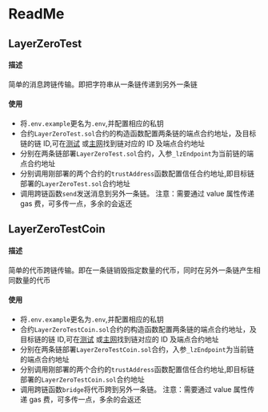 # **ReadMe**

## LayerZeroTest

#### 描述

简单的消息跨链传输。即把字符串从一条链传递到另外一条链

#### 使用

- 将`.env.example`更名为`.env`,并配置相应的私钥
- 合约`LayerZeroTest.sol`合约的构造函数配置两条链的端点合约地址，及目标链的链 ID,可在[测试](https://layerzero.gitbook.io/docs/technical-reference/testnet/testnet-addresses) 或[主网](https://layerzero.gitbook.io/docs/technical-reference/mainnet/supported-chain-ids)找到链对应的 ID 及端点合约地址
- 分别在两条链部署`LayerZeroTest.sol`合约，入参`_lzEndpoint`为当前链的端点合约地址
- 分别调用刚部署的两个合约的`trustAddress`函数配置信任合约地址,即目标链部署的`LayerZeroTest.sol`合约地址
- 调用跨链函数`send`发送消息到另外一条链。 注意：需要通过 value 属性传递 gas 费，可多传一点，多余的会返还

## LayerZeroTestCoin

#### 描述

简单的代币跨链传输。即在一条链销毁指定数量的代币，同时在另外一条链产生相同数量的代币

#### 使用

- 将`.env.example`更名为`.env`,并配置相应的私钥
- 合约`LayerZeroTestCoin.sol`合约的构造函数配置两条链的端点合约地址，及目标链的链 ID,可在[测试](https://layerzero.gitbook.io/docs/technical-reference/testnet/testnet-addresses) 或[主网](https://layerzero.gitbook.io/docs/technical-reference/mainnet/supported-chain-ids)找到链对应的 ID 及端点合约地址
- 分别在两条链部署`LayerZeroTestCoin.sol`合约，入参`_lzEndpoint`为当前链的端点合约地址
- 分别调用刚部署的两个合约的`trustAddress`函数配置信任合约地址,即目标链部署的`LayerZeroTestCoin.sol`合约地址
- 调用跨链函数`bridge`将代币跨到另外一条链。 注意：需要通过 value 属性传递 gas 费，可多传一点，多余的会返还
